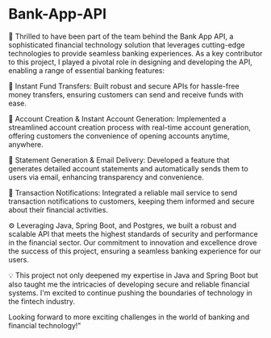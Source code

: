 # Bank-App-API
🏦 Thrilled to have been part of the team behind the Bank App API, a sophisticated financial technology solution that leverages cutting-edge technologies to provide seamless banking experiences. As a key contributor to this project, I played a pivotal role in designing and developing the API, enabling a range of essential banking features:

💸 Instant Fund Transfers: Built robust and secure APIs for hassle-free money transfers, ensuring customers can send and receive funds with ease.

📝 Account Creation & Instant Account Generation: Implemented a streamlined account creation process with real-time account generation, offering customers the convenience of opening accounts anytime, anywhere.

🧾 Statement Generation & Email Delivery: Developed a feature that generates detailed account statements and automatically sends them to users via email, enhancing transparency and convenience.

📧 Transaction Notifications: Integrated a reliable mail service to send transaction notifications to customers, keeping them informed and secure about their financial activities.

⚙️ Leveraging Java, Spring Boot, and Postgres, we built a robust and scalable API that meets the highest standards of security and performance in the financial sector. Our commitment to innovation and excellence drove the success of this project, ensuring a seamless banking experience for our users.

💡 This project not only deepened my expertise in Java and Spring Boot but also taught me the intricacies of developing secure and reliable financial systems. I'm excited to continue pushing the boundaries of technology in the fintech industry.

Looking forward to more exciting challenges in the world of banking and financial technology!"
